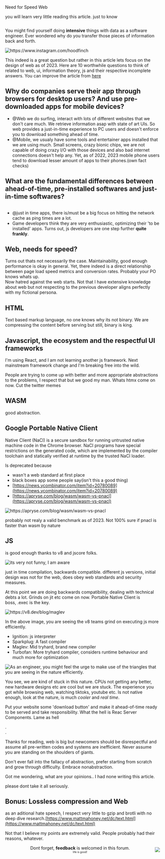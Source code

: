 Need for Speed Web

you will learn very little reading this article. just to know

<img src="https://yeargun.dev/assets/sliding_into_converstion.gif"  alt="">


You might find yourself doing **intensive** things with data as a software engineer. Ever wondered why do you transfer those pieces of information back and forth. 

<img src="https://yeargun.dev/assets/jitFlameContent.gif"  alt="https://www.instagram.com/hoodfinch">

This indeed is a great question but rather in this article lets focus on the design of web as of 2023. Here are 10 worthwhile questions to think of related to web, ui, information theory, js and their respective incomplete answers. You can improve the article from [here](https://github.com/yeargun/Portolio-Website/blob/master/public/blogPosts/11122023.md)

## Why do companies serve their app through browsers for desktop users? And use pre-downloaded apps for mobile devices?
* @Web we do surfing, interact with lots of different websites that we don't care much. We retrieve information asap with state of art UIs. So web provides a just-in-time experience to PC users and doesn't enforce you to download something ahead of time.
  <img src="https://yeargun.dev/assets/jitHateUI.jpg"  alt="">
* @Mobile, we usualy have some tools and entertainer apps installed that we are using much. Small screens, crazy bionic chips, we are not capable of doing crazy I/O with those devices and also bad internet connections doesn't help any. Yet, as of 2022, 2023 mobile phone users tend to download lesser amount of apps to their phones.(own fact checks)

## What are the fundamental differences between ahead-of-time, pre-installed softwares and just-in-time softwares?
<img src="https://yeargun.dev/assets/jitHateTriNetw.png"  alt="">

* @just in time apps, there is/must be a big focus on hitting the network cache as ping times are a lot.
* Game developers think they are very enthusiastic, optimizing their 'to be installed' apps. Turns out, js developers are one step further **quite frankly**.

## Web, needs for speed?
Turns out thats not necessarily the case. Maintainability, good enough performance is okay in general. Yet, there indeed is a direct relationship  between page load speed metrics and conversion rates. Probably your PO knows whats up.
<br />
Now hatred against the web starts. Not that I have extensive knowledge about web but not respecting to the previous developer aligns perfectly with my fictional persona.

## HTML
Text based markup language, no one knows why its not binary. We are compressing the content before serving but still, binary is king.

## Javascript, the ecosystem and the respectful UI frameworks
I'm using React, and I am not learning another js framework. Next mainstream framework change and I'm breaking free into the wild.
<img src="https://yeargun.dev/assets/sayFramework.png"  alt="">

People are trying to come up with better and more appropriate abstractions  to the problems, I respect that but we good my man. Whats htmx come on now. Cut the twitter memes

## WASM
good abstraction.

## Google Portable Native Client
Native Client (NaCl) is a secure sandbox for running untrusted native machine code in the Chrome browser. NaCl programs have special restrictions on the generated code, which are implemented by the compiler toolchain and statically verified at runtime by the trusted NaCl loader.

Is deprecated because
* wasn't a web standard at first place
* black boxes app some people say(isn't this a good thing)
* [https://news.ycombinator.com/item?id=20780089](https://news.ycombinator.com/item?id=20780089)
* [https://apryse.com/blog/wasm/wasm-vs-pnacl](https://apryse.com/blog/wasm/wasm-vs-pnacl)

<img src="https://yeargun.dev/assets/wasmVsNacl.jpg"  alt="https://apryse.com/blog/wasm/wasm-vs-pnacl">

probably not realy a valid benchmark as of 2023. Not 100% sure if pnacl is faster than wasm by nature

## JS
is good enough thanks to v8 and jscore folks.

<img src="https://yeargun.dev/assets/notFunnyNacl.png"  alt="its very not funny, I am aware">

just in time compilation, backwards compatible. different js versions, initial design was not for the web, does obey web standards and security measures.

At this point we are doing backwards compatibility, dealing with technical debts a lot. Grinds on jit etc come on now. Portable Native Client is boss, .exec is the key.

<img src="https://yeargun.dev/assets/v8JitTryhard.png"  alt="https://v8.dev/blog/maglev">

In the above image, you are seeing the v8 teams grind on executing js more efficiently.

* Ignition: js interpreter
* Sparkplug: A fast compiler
* Maglev: Mid tryhard, brand new compiler
* Turbofan: More tryhard compiler, considers runtime behaviour and much more for optimization

<img src="https://yeargun.dev/assets/joTri.png"  alt="As an engineer, you might feel the urge to make use of the triangles that you are seeing in the nature efficiently.">

You see, we are kind of stuck in this nature. CPUs not getting any better, new hardware designs etc are cool but we are stuck. The experience you got while browsing web, watching tiktoks, youtube etc. Is not native enough, look at the nature, is much *cooler* and *real time*.

Put your website some 'download button' and make it ahead-of-time ready to be served and take responsibility. What the hell is Reac Server Components. Lame as hell

.
<br />
.
<br />

Thanks for reading, web is big but newcomers should be disrespectful and assume all pre-written codes and systems are inefficient. Never assume you are standing on the shoulders of giants. 

Don't ever fall into the fallacy of abstraction, prefer starting from scratch and grow through difficulty. Embrace nonabstraction.

Got me wondering, what are your opinions.. I had none writing this article.

please dont take it all seriously.

## Bonus: Lossless compression and Web
as an aditional hate speech, I respect very little to gzip and brotli with no deep dive research.[https://www.mattmahoney.net/dc/text.html](https://www.mattmahoney.net/dc/text.html)


Not that I believe my points are extremely valid. People probably had their reasons, whatever.

<div style="display: flex; align-items: center;">
<div style="flex-grow: 1;">
    <div style="text-align: center;">Dont forget, <b>feedback</b> is welcomed in this forum.</div>    
    <div style="font-size: 8.5px; text-align: center;">life is good!</div>
  </div>
  <img src="https://yeargun.dev/assets/tiger-mike-tyson.png" style="max-width: 50%; flex-shrink: 0;">
  
</div>

